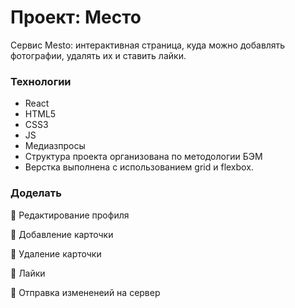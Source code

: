 # Проект: Место
Сервис Mesto: интерактивная страница, куда можно добавлять фотографии, удалять их и ставить лайки.


### Технологии
* React
* HTML5
* CSS3
* JS
* Медиазпросы
* Структура проекта организована по методологии БЭМ
* Верстка выполнена с использованием grid и flexbox.

### Доделать

:black_square_button: Редактирование профиля

:black_square_button: Добавление карточки

:black_square_button: Удаление карточки

:black_square_button: Лайки

:black_square_button: Отправка измененеий на сервер

